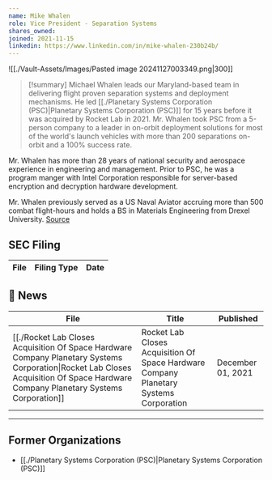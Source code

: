 ```yaml
---
name: Mike Whalen
role: Vice President - Separation Systems
shares_owned: 
joined: 2021-11-15
linkedin: https://www.linkedin.com/in/mike-whalen-230b24b/
---
```


![[./Vault-Assets/Images/Pasted image 20241127003349.png|300]]

>[!summary]
Michael Whalen leads our Maryland-based team in delivering flight proven separation systems and deployment mechanisms. He led [[./Planetary Systems Corporation (PSC)|Planetary Systems Corporation (PSC)]] for 15 years before it was acquired by Rocket Lab in 2021. Mr. Whalen took PSC from a 5-person company to a leader in on-orbit deployment solutions for most of the world's launch vehicles with more than 200 separations on-orbit and a 100% success rate.
>
Mr. Whalen has more than 28 years of national security and aerospace experience in engineering and management. Prior to PSC, he was a program manger with Intel Corporation responsible for server-based encryption and decryption hardware development.
>
Mr. Whalen previously served as a US Naval Aviator accruing more than 500 combat flight-hours and holds a BS in Materials Engineering from Drexel University.
[Source](https://www.rocketlabusa.com/about/team/)

## SEC Filing
| File | Filing Type | Date |
| ---- | ----------- | ---- |


## 📰 News
| File                                                                                                                                                                                     | Title                                                                                  | Published         |
| ---------------------------------------------------------------------------------------------------------------------------------------------------------------------------------------- | -------------------------------------------------------------------------------------- | ----------------- |
| [[./Rocket Lab Closes Acquisition Of Space Hardware Company Planetary Systems Corporation\|Rocket Lab Closes Acquisition Of Space Hardware Company Planetary Systems Corporation]] | Rocket Lab Closes Acquisition Of Space Hardware Company Planetary Systems Corporation  | December 01, 2021 |


---
## Former Organizations

-  [[./Planetary Systems Corporation (PSC)|Planetary Systems Corporation (PSC)]]